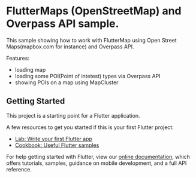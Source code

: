 # FlutterMaps (OpenStreetMap) and Overpass API sample.

This sample showing how to work with FlutterMap using Open Street Maps(mapbox.com for instance) and Overpass API.

Features:
  - loading map
  - loading some POI(Point of intetest) types via Overpass API
  - showing POIs on a map using MapCluster

## Getting Started

This project is a starting point for a Flutter application.

A few resources to get you started if this is your first Flutter project:

- [Lab: Write your first Flutter app](https://flutter.dev/docs/get-started/codelab)
- [Cookbook: Useful Flutter samples](https://flutter.dev/docs/cookbook)

For help getting started with Flutter, view our
[online documentation](https://flutter.dev/docs), which offers tutorials,
samples, guidance on mobile development, and a full API reference.
